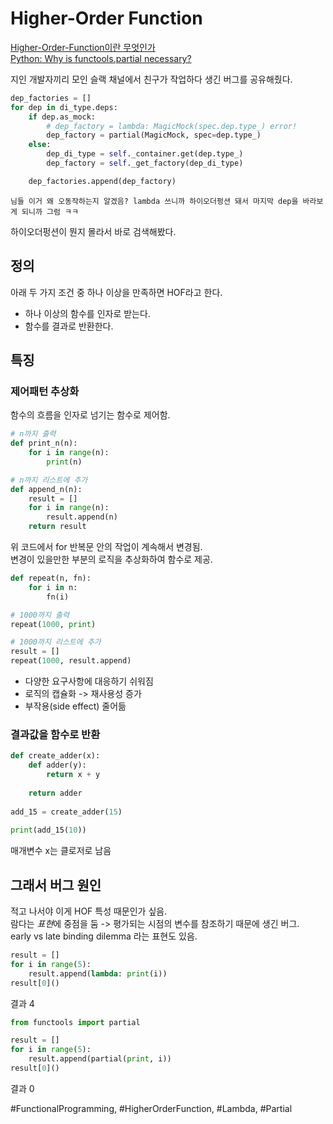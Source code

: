 # Higher-Order Function
[Higher-Order-Function이란 무엇인가](https://medium.com/@la.place/higher-order-function-%EC%9D%B4%EB%9E%80-%EB%AC%B4%EC%97%87%EC%9D%B8%EA%B0%80-1c61e0bea79)  
[Python: Why is functools.partial necessary?](https://stackoverflow.com/questions/3252228/python-why-is-functools-partial-necessary)

지인 개발자끼리 모인 슬랙 채널에서 친구가 작업하다 생긴 버그를 공유해줬다.  
``` Python
dep_factories = []
for dep in di_type.deps:
    if dep.as_mock:
        # dep_factory = lambda: MagicMock(spec.dep.type_) error!
        dep_factory = partial(MagicMock, spec=dep.type_)
    else:
        dep_di_type = self._container.get(dep.type_)
        dep_factory = self._get_factory(dep_di_type)

    dep_factories.append(dep_factory)
```

```
님들 이거 왜 오동작하는지 알겠음? lambda 쓰니까 하이오더펑션 돼서 마지막 dep을 바라보게 되니까 그럼 ㅋㅋ
```

하이오더펑션이 뭔지 몰라서 바로 검색해봤다. 

## 정의
아래 두 가지 조건 중 하나 이상을 만족하면 HOF라고 한다.  
* 하나 이상의 함수를 인자로 받는다.
* 함수를 결과로 반환한다.

## 특징

### 제어패턴 추상화


함수의 흐름을 인자로 넘기는 함수로 제어함.

```Python
# n까지 출력
def print_n(n):
    for i in range(n):
        print(n)

# n까지 리스트에 추가
def append_n(n):
    result = []
    for i in range(n):
        result.append(n)
    return result
```
위 코드에서 for 반복문 안의 작업이 계속해서 변경됨.  
변경이 있을만한 부분의 로직을 추상화하여 함수로 제공.

```Python
def repeat(n, fn):
    for i in n:
        fn(i)

# 1000까지 출력
repeat(1000, print)

# 1000까지 리스트에 추가
result = []
repeat(1000, result.append)
```
* 다양한 요구사항에 대응하기 쉬워짐
* 로직의 캡슐화 -> 재사용성 증가
* 부작용(side effect) 줄어듦

### 결과값을 함수로 반환
```Python
def create_adder(x):  
    def adder(y):  
        return x + y  
    
    return adder  
    
add_15 = create_adder(15)  
    
print(add_15(10)) 
```

매개변수 x는 클로저로 남음

## 그래서 버그 원인
적고 나서야 이게 HOF 특성 때문인가 싶음.  
람다는 *표현*에 중점을 둠 -> 평가되는 시점의 변수를 참조하기 때문에 생긴 버그.  
early vs late binding dilemma 라는 표현도 있음.

```Python
result = []
for i in range(5):
    result.append(lambda: print(i))
result[0]()
```
결과 4
```Python
from functools import partial

result = []
for i in range(5):
    result.append(partial(print, i))
result[0]()
```
결과 0  

\#FunctionalProgramming, \#HigherOrderFunction, \#Lambda, \#Partial